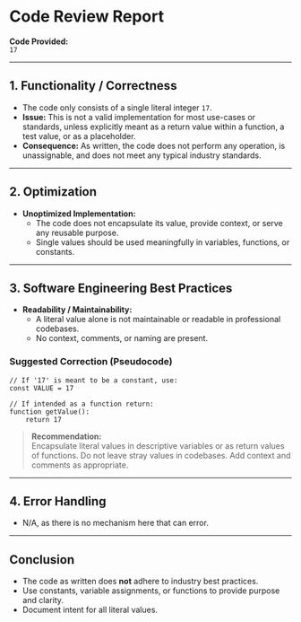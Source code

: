 # Code Review Report

**Code Provided:**  
`17`

---

## 1. Functionality / Correctness

- The code only consists of a single literal integer `17`.  
- **Issue:** This is not a valid implementation for most use-cases or standards, unless explicitly meant as a return value within a function, a test value, or as a placeholder.  
- **Consequence:** As written, the code does not perform any operation, is unassignable, and does not meet any typical industry standards.

---

## 2. Optimization

- **Unoptimized Implementation:**  
  - The code does not encapsulate its value, provide context, or serve any reusable purpose.
  - Single values should be used meaningfully in variables, functions, or constants.

---

## 3. Software Engineering Best Practices

- **Readability / Maintainability:**  
  - A literal value alone is not maintainable or readable in professional codebases.
  - No context, comments, or naming are present.

### Suggested Correction (Pseudocode)

```pseudo
// If '17' is meant to be a constant, use:
const VALUE = 17

// If intended as a function return:
function getValue():
    return 17
```

> **Recommendation:**  
> Encapsulate literal values in descriptive variables or as return values of functions. Do not leave stray values in codebases. Add context and comments as appropriate.

---

## 4. Error Handling

- N/A, as there is no mechanism here that can error.

---

## Conclusion

- The code as written does **not** adhere to industry best practices.
- Use constants, variable assignments, or functions to provide purpose and clarity.
- Document intent for all literal values.